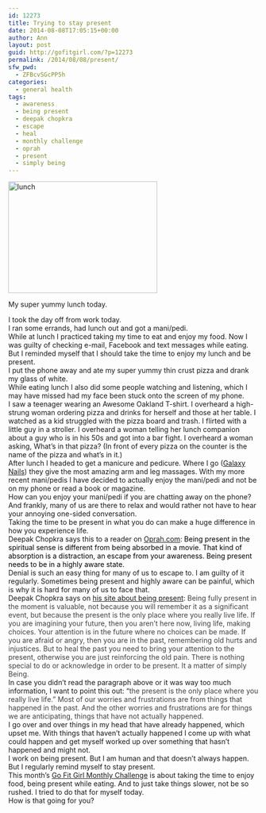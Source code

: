```yaml
---
id: 12273
title: Trying to stay present
date: 2014-08-08T17:05:15+00:00
author: Ann
layout: post
guid: http://gofitgirl.com/?p=12273
permalink: /2014/08/08/present/
sfw_pwd:
  - ZFBcvSGcPP5h
categories:
  - general health
tags:
  - awareness
  - being present
  - deepak chopkra
  - escape
  - heal
  - monthly challenge
  - oprah
  - present
  - simply being
---
```

<div id="attachment_12274" style="width: 310px" class="wp-caption alignleft">
  <a href="http://gofitgirl.com/2014/08/present/photo-206/" rel="attachment wp-att-12274"><img class="size-medium wp-image-12274" src="http://gofitgirl.com/wp-content/uploads/2014/08/photo-206-300x225.jpg" alt="lunch" width="300" height="225" /></a>
  
  <p class="wp-caption-text">
    My super yummy lunch today.
  </p>
</div>

  
I took the day off from work today.  
I ran some errands, had lunch out and got a mani/pedi.  
While at lunch I practiced taking my time to eat and enjoy my food. Now I was guilty of checking e-mail, Facebook and text messages while eating. But I reminded myself that I should take the time to enjoy my lunch and be present.  
I put the phone away and ate my super yummy thin crust pizza and drank my glass of white.  
While eating lunch I also did some people watching and listening, which I may have missed had my face been stuck onto the screen of my phone.  
I saw a teenager wearing an Awesome Oakland T-shirt. I overheard a high-strung woman ordering pizza and drinks for herself and those at her table. I watched as a kid struggled with the pizza board and trash. I flirted with a little guy in a stroller. I overheard a woman telling her lunch companion about a guy who is in his 50s and got into a bar fight. I overheard a woman asking, What&#8217;s in that pizza? (In front of every pizza on the counter is the name of the pizza and what&#8217;s in it.)  
After lunch I headed to get a manicure and pedicure. Where I go ([Galaxy Nails](http://www.yelp.com/biz/galaxy-nail-salon-oakland)) they give the most amazing arm and leg massages. With my more recent mani/pedis I have decided to actually enjoy the mani/pedi and not be on my phone or read a book or magazine.  
How can you enjoy your mani/pedi if you are chatting away on the phone? And frankly, many of us are there to relax and would rather not have to hear your annoying one-sided conversation.  
Taking the time to be present in what you do can make a huge difference in how you experience life.  
Deepak Chopkra says this to a reader on [Oprah.com](http://www.oprah.com/spirit/How-to-Be-Present-Ask-Deepak): <span style="color: #000000;">Being present in the spiritual sense is different from being absorbed in a movie. </span><span style="color: #000000;">That kind of absorption is a distraction, an escape from your awareness. Being present needs to be in a highly aware state.</span>  
Denial is such an easy thing for many of us to escape to. I am guilty of it regularly. Sometimes being present and highly aware can be painful, which is why it is hard for many of us to face that.  
Deepak Chopkra says on [his site about being present](https://www.deepakchopra.com/blog/view/1242/present_moment): <span style="color: #414141;">Being fully present in the moment is valuable, not because you will remember it as a significant event, but because the present is the only place where you really live life. If you are imagining your future, then you aren’t here now, living life, making choices. Your attention is in the future where no choices can be made. If you are afraid or angry, then you are in the past, remembering old hurts and injustices. But to heal the past you need to bring your attention to the present, otherwise you are just reinforcing the old pain. There is nothing special to do or acknowledge in order to be present. It a matter of simply Being.</span>  
In case you didn&#8217;t read the paragraph above or it was way too much information, I want to point this out: &#8220;<span style="color: #414141;">the present is the only place where you really live life.&#8221; Most of our worries and frustrations are from things that happened in the past. And the other worries and frustrations are for things we are anticipating, things that have not actually happened. </span>  
I go over and over things in my head that have already happened, which upset me. With things that haven&#8217;t actually happened I come up with what could happen and get myself worked up over something that hasn&#8217;t happened and might not.  
I work on being present. But I am human and that doesn&#8217;t always happen. But I regularly remind myself to stay present.  
This month&#8217;s [Go Fit Girl Monthly Challenge](http://gofitgirl.com/2014/08/0814mc/) is about taking the time to enjoy food, being present while eating. And to just take things slower, not be so rushed. I tried to do that for myself today.  
How is that going for you?
